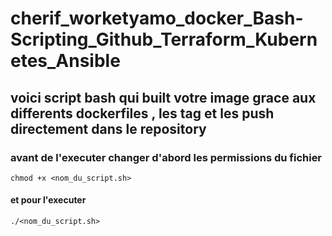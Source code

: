 # cherif_worketyamo_docker_Bash-Scripting_Github_Terraform_Kubernetes_Ansible

## voici script bash qui built votre image grace aux differents dockerfiles , les tag et les push directement dans le repository 

### avant de l'executer changer d'abord les permissions du fichier

 `chmod +x <nom_du_script.sh>`

#### et pour l'executer

`./<nom_du_script.sh>`
